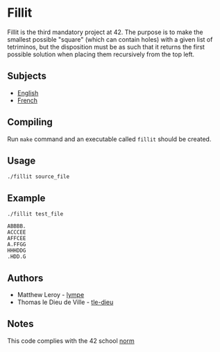 # Fillit
Fillit is the third mandatory project at 42.
The purpose is to make the smallest possible "square" (which can contain holes)
with a given list of tetriminos, but the disposition must be as such that it
returns the first possible solution when placing them recursively from the top left.

## Subjects
  - [English](subjects/fillit.en.pdf)
  - [French](subjects/fillit.fr.pdf)

## Compiling
Run `make` command and an executable called `fillit` should be created.

## Usage
`./fillit source_file`

## Example

```
./fillit test_file

ABBBB.
ACCCEE
AFFCEE
A.FFGG
HHHDDG
.HDD.G
```

## Authors
  - Matthew Leroy - [lympe](https://github.com/lympe)
  - Thomas le Dieu de Ville - [tle-dieu](https://github.com/tle-dieu)

## Notes
This code complies with the 42 school [norm](https://github.com/Binary-Hackers/42_Subjects/blob/master/04_Norme/norme_2_0_1.pdf)
